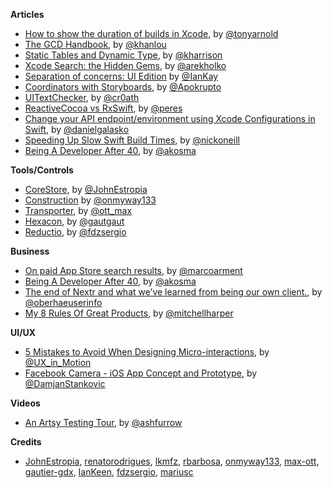 
**Articles**

* [How to show the duration of builds in Xcode](http://tonyarnold.com/2016/04/20/xcode-build-duration.html), by [@tonyarnold](https://twitter.com/tonyarnold)
* [The GCD Handbook](http://khanlou.com/2016/04/the-GCD-handbook/), by [@khanlou](https://twitter.com/khanlou)
* [Static Tables and Dynamic Type](http://useyourloaf.com/blog/static-tables-and-dynamic-type/), by [@kharrison](https://twitter.com/kharrison)
* [Xcode Search: the Hidden Gems](http://holko.pl/2016/04/26/xcode-search/), by [@arekholko](https://twitter.com/arekholko)
* [Separation of concerns: UI Edition](https://medium.com/@IanKeen/separation-of-concerns-ui-edition-1916a35a6899) by [@IanKay](https://twitter.com/IanKay)
* [Coordinators with Storyboards](http://www.apokrupto.com/blog-1/2016/3/17/coordinators-with), by [@Apokrupto](https://twitter.com/Apokrupto)
* [UIText​Checker](http://nshipster.com/uitextchecker/), by [@cr0ath](https://twitter.com/cr0ath)
* [ReactiveCocoa vs RxSwift](https://www.raywenderlich.com/126522/reactivecocoa-vs-rxswift), by [@peres](https://twitter.com/peres)
* [Change your API endpoint/environment using Xcode Configurations in Swift](https://medium.com/@danielgalasko/change-your-api-endpoint-environment-using-xcode-configurations-in-swift-c1ad2722200e), by [@danielgalasko](https://twitter.com/danielgalasko)
* [Speeding Up Slow Swift Build Times](https://thatthinginswift.com/debug-long-compile-times-swift/), by [@nickoneill](https://twitter.com/nickoneill)
* [Being A Developer After 40](https://medium.freecodecamp.com/being-a-developer-after-40-3c5dd112210c), by [@akosma](https://twitter.com/akosma)
 
**Tools/Controls**

* [CoreStore](https://github.com/JohnEstropia/CoreStore), by [@JohnEstropia](https://twitter.com/JohnEstropia)
* [Construction](https://github.com/onmyway133/Construction) by [@onmyway133](https://twitter.com/onmyway133)
* [Transporter](https://transporterapp.io), by [@ott_max](https://twitter.com/ott_max)
* [Hexacon](https://github.com/gautier-gdx/Hexacon), by [@gautgaut](https://twitter.com/gautgaut)
* [Reductio](https://github.com/fdzsergio/Reductio), by [@fdzsergio](https://twitter.com/fdzsergio)

**Business**

* [On paid App Store search results](https://marco.org/2016/04/21/paid-app-store-search), by [@marcoarment](https://twitter.com/marcoarment)
* [Being A Developer After 40](https://medium.com/@akosma/being-a-developer-after-40-3c5dd112210c), by [@akosma](https://twitter.com/akosma)
* [The end of Nextr and what we’ve learned from being our own client.](https://medium.com/@oberhaeuser/the-end-of-nextr-and-what-weve-learned-from-being-our-own-client-518b1d0e77c8),  by [@oberhaeuserinfo](https://twitter.com/oberhaeuserinfo)
* [My 8 Rules Of Great Products](https://medium.com/@mitchellharper/my-8-rules-of-great-products-1aaa30487058), by [@mitchellharper](https://twitter.com/mitchellharper)

**UI/UX**

* [5 Mistakes to Avoid When Designing Micro-interactions](https://medium.com/@ux_in_motion/5-mistakes-to-avoid-when-designing-micro-interactions-a6f638ee6a86), by [@UX_in_Motion](https://twitter.com/UX_in_Motion)
* [Facebook Camera - iOS App Concept and Prototype](https://blog.prototypr.io/facebook-camera-2f7e962d6b6b), by [@DamjanStankovic](https://twitter.com/DamjanStankovic)

**Videos**

* [An Artsy Testing Tour](https://realm.io/news/tryswift-ash-furrow-artsy-testing-tour/), by [@ashfurrow](https://twitter.com/ashfurrow)

**Credits**

* [JohnEstropia](https://github.com/JohnEstropia), [renatorodrigues](https://github.com/renatorodrigues), [lkmfz](https://github.com/lkmfz), [rbarbosa](https://github.com/rbarbosa), [onmyway133](https://github.com/onmyway133), [max-ott](https://github.com/max-ott), [gautier-gdx](https://github.com/gautier-gdx), [IanKeen](https://github.com/IanKeen), [fdzsergio](https://github.com/fdzsergio), [mariusc](https://github.com/mariusc)
